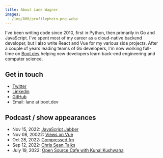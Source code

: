 ```yaml
---
title: About Lane Wagner
images:
 - /img/800/profilephoto.png.webp
---
```


I've been writing code since 2010, first in Python, then primarily in Go and JavaScript. I've spent most of my career as a cloud-native backend developer, but I also write React and Vue for my various side projects. After a couple of years leading teams of Go developers, I'm now working full-time on [Boot.dev](https://boot.dev) helping new developers learn back-end engineering and computer science.

## Get in touch

* [Twitter](https://twitter.com/wagslane)
* [Linkedin](https://www.linkedin.com/in/wagslane/)
* [GitHub](https://github.com/wagslane)
* Email: lane at boot.dev

## Podcast / show appearances

* Nov 15, 2022: [JavaScript Jabber](https://topenddevs.com/podcasts/javascript-jabber)
* Nov 08, 20022: [Views on Vue](https://topenddevs.com/podcasts/views-on-vue/episodes/vue-3-and-functional-programming-vue-202)
* Oct 28, 2022: [Compressed.fm](https://www.youtube.com/watch?v=5RdudtFFVXE)
* Sep 12, 2022: [Chris Sean Talks](https://podcasts.apple.com/us/podcast/lane-wagner-quit-his-200k-tech-job-to-teach-you-cs/id1516881852?i=1000579276107)
* July 19, 2022: [Open Source Cafe with Kunal Kushwaha](https://www.youtube.com/watch?v=xQ_XTxmLxHg)
